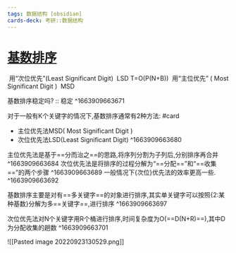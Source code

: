 ```yaml
---
tags: 数据结构 [obsidian]
cards-deck: 考研::数据结构
---
```


# [基数排序](zotero://select/library/items/4YMFIHGM)
 用“次位优先”(Least Significant Digit)  LSD T=O(P(N+B))
 用“主位优先” ( Most Significant Digit )  MSD

基数排序稳定吗? :: 稳定 ^1663909663671

对于一般有K个关键字的情况下,基数排序通常有2种方法: #card
- 主位优先法MSD( Most Significant Digit ) 
- 次位优先法LSD(Least Significant Digit)
^1663909663680

主位优先法是基于==分而治之==的思路,将序列分割为子列后,分别排序再合并
^1663909663684
次位优先法是将排序的过程分解为“==分配==”和“==收集==”的两个步骤
^1663909663689
一般情况下{次位}优先法的效率更高一些.
^1663909663692

基数排序主要是对有==多关键字==的对象进行排序,其实单关键字可以按照{2:某种基数}分解为多==关键字==,进行排序
^1663909663697

次位优先法对N个关键字用R个桶进行排序,时间复杂度为O(==D(N+R)==),其中D为分配收集的趟数
^1663909663701

![[Pasted image 20220923130529.png]]

